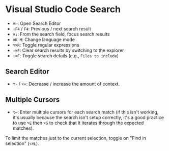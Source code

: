 # Visual Studio Code Search

- `⌘↩`: Open Search Editor
- `⇧F4` / `F4`: Previous / next search result
- `⌘↓`: From the search field, focus search results
- `⌘K M`: Change language mode
- `⌥⌘R`: Toggle regular expressions
- `⇧⌘E`: Clear search results by switching to the explorer
- `⇧⌘F`: Toggle search details (e.g., `Files to include`)

## Search Editor

- `⌥-` / `⌥+`: Decrease / increase the amount of context.

## Multiple Cursors

- `⌥↩`: Enter multiple cursors for each search match (if this isn't working, it's usually because the search isn't setup correctly, it's a good practice to use `⌥E` then `⌥G` to check that it iterates through the expected matches).

To limit the matches just to the current selection, toggle on "Find in selection" (`⌥⌘L`).
